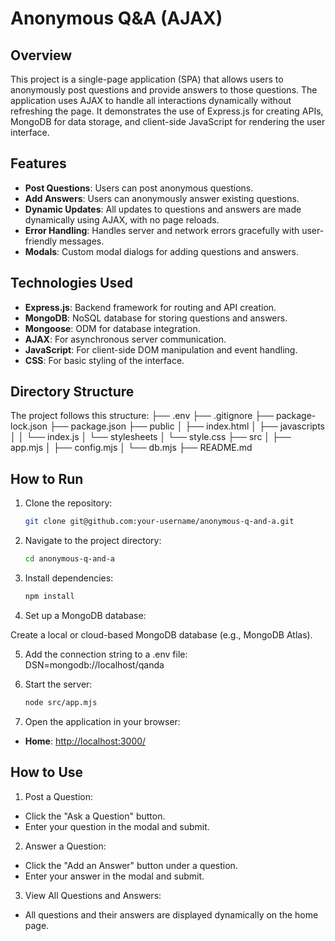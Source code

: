 # Anonymous Q&A (AJAX)

## Overview
This project is a single-page application (SPA) that allows users to anonymously post questions and provide answers to those questions. The application uses AJAX to handle all interactions dynamically without refreshing the page. It demonstrates the use of Express.js for creating APIs, MongoDB for data storage, and client-side JavaScript for rendering the user interface.

## Features
- **Post Questions**: Users can post anonymous questions.
- **Add Answers**: Users can anonymously answer existing questions.
- **Dynamic Updates**: All updates to questions and answers are made dynamically using AJAX, with no page reloads.
- **Error Handling**: Handles server and network errors gracefully with user-friendly messages.
- **Modals**: Custom modal dialogs for adding questions and answers.

## Technologies Used
- **Express.js**: Backend framework for routing and API creation.
- **MongoDB**: NoSQL database for storing questions and answers.
- **Mongoose**: ODM for database integration.
- **AJAX**: For asynchronous server communication.
- **JavaScript**: For client-side DOM manipulation and event handling.
- **CSS**: For basic styling of the interface.

## Directory Structure
The project follows this structure:
├── .env ├── .gitignore ├── package-lock.json ├── package.json ├── public │ ├── index.html │ ├── javascripts │ │ └── index.js │ └── stylesheets │ └── style.css ├── src │ ├── app.mjs │ ├── config.mjs │ └── db.mjs ├── README.md


## How to Run
1. Clone the repository:
   ```bash
   git clone git@github.com:your-username/anonymous-q-and-a.git

2. Navigate to the project directory:
   ```bash
   cd anonymous-q-and-a

3. Install dependencies:
   ```bash
   npm install

4. Set up a MongoDB database:

Create a local or cloud-based MongoDB database (e.g., MongoDB Atlas).

5. Add the connection string to a .env file:
DSN=mongodb://localhost/qanda

6. Start the server:
   ```bash
   node src/app.mjs

7. Open the application in your browser:
- **Home**: [http://localhost:3000/](http://localhost:3000/)

## How to Use

1. Post a Question:
- Click the "Ask a Question" button.
- Enter your question in the modal and submit.
2. Answer a Question:
- Click the "Add an Answer" button under a question.
- Enter your answer in the modal and submit.
3.  View All Questions and Answers:
- All questions and their answers are displayed dynamically on the home page.